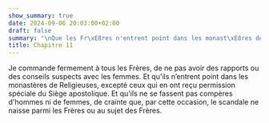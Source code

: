 ```yaml
---
show_summary: true
date: 2024-09-06 20:03:00+02:00
draft: false
summary: "\nQue les Fr\xE8res n'entrent point dans les monast\xE8res de Religieuses.\n"
title: Chapitre 11
---
```





Je commande fermement à tous les Frères, de ne pas avoir des rapports ou des conseils suspects avec les femmes. Et qu'ils n’entrent point dans les monastères de Religieuses, excepté ceux qui en ont reçu permission spéciale du Siège apostolique. Et qu'ils ne se fassent pas compères d'hommes ni de femmes, de crainte que, par cette occasion, le scandale ne naisse parmi les Frères ou au sujet des Frères.

